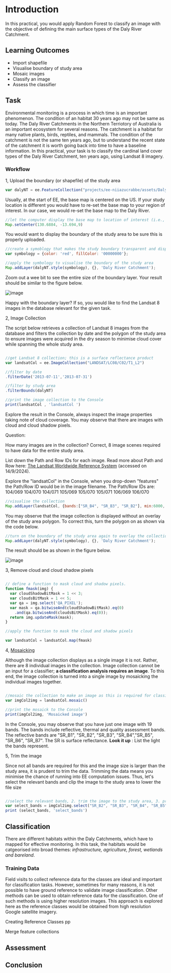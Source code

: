 # Introduction

In this practical, you would apply Random Forest to classify an image with the objective of defining the main surface types of the Daly River Catchment.


## Learning Outcomes

- Import shapefile
- Visualise boundary of study area
- Mosaic images
- Classify an image
- Assess the classifier 



## Task


Environmental monitoring is a process in which time is an important phenomenon. The condition of an habitat 30 years ago may not be same as today. The Daly River Catchments in the Northern Terriotory of Australia is an important ecosystem for several reasons. The catchment is a habitat for many native plants, birds, reptiles, and mammals. The condition of the catchment is not the same ten years ago, but to understand the recent state of the catchment it is worth going back into time to have a baseline information. In this practical, your task is to classify the cardinal land cover types of the Daly River Catchment, ten years ago, using Landsat 8 imagery.


### Workflow


1, Upload the boundary (or shapefile) of the study area 

```JavaScript
var dalyNT = ee.FeatureCollection("projects/ee-niiazucrabbe/assets/DalyCatchment")
```

Usually, at the start of EE, the base map is centered on the US. If your study location is different you would have to re-set the base map to your region of interest. In our case, we would re-set the base map to the Daly River.

```JavaScript
//let the computer display the base map to location of interest (i.e., Daly River)
Map.setCenter(130.6884, -13.694,9)
```

You would want to display the boundary of the study area to be sure this is properly uploaded.

```JavaScript
//create a symoblogy that makes the study boundary transparent and display this  
var symbology = {color: 'red', fillColor: '00000000'};

//apply the symbology to visualise the boundary of the study area
Map.addLayer(dalyNT.style(symbology), {}, 'Daly River Catchment');
```
Zoom out a wee bit to see the entire size of the boundary layer. Your result should be similar to the figure below.



![image](https://github.com/user-attachments/assets/409533fe-17ca-4f02-b9e4-03964091f3e2)




Happy with the boundary layer? If so, you would like to find the Landsat 8 images in the database relevant for the given task.


2, Image Collection

The script below retrieves a collection of Landsat 8 images from the database and filters the collection by date and the polygon of the study area to ensure images were acquired in the dry season to minimise cloud cover while spanning the whole study area. 


```JavaScript

//get Landsat 8 collection; this is a surface reflectance product 
var landsatCol = ee.ImageCollection("LANDSAT/LC08/C02/T1_L2")

//filter by date
.filterDate('2013-07-11','2013-07-31')

//filter by study area
.filterBounds(dalyNT)

//print the image collection to the Console
print(landsatCol , 'landsatCol ')
```

Explore the result in the Console, always inspect the image properties taking note of cloud coverage. You may observe that there are images with cloud and cloud shadow pixels.


Question:

How many images are in the collection? Correct, 8 image scenes required to have data for the entire study area.

List down the Path and Row IDs for each image. Read more about Path and Row here: [The Landsat Worldwide Reference System](https://landsat.gsfc.nasa.gov/about/the-worldwide-reference-system/)
(accessed on 14/9/2024).


Explore the "landsatCol" in the Console, when you drop-down "features" the Path/Row ID would be in the image filename. The Path/Row IDs are:
104/069
104/070
104/071
105/069
105/070
105/071
106/069
106/070


```JavaScript
//visualise the collection
Map.addLayer(landsatCol, {bands:["SR_B4", "SR_B3", "SR_B2"], min:6000, max:12000})
```

You may observe that the image collection is displayed without an overlay of the study area polygon. To correct this, turn the polygon on as shown via the code below.

```JavaScript
//turn on the boundary of the study area again to overlay the collection
Map.addLayer(dalyNT.style(symbology), {}, 'Daly River Catchment');
```

The result should be as shown in the figure below.


![image](https://github.com/user-attachments/assets/a5570d30-6ce5-4e98-a5c9-d1e2facaf74d)


3, Remove cloud and cloud shadow pixels

```JavaScript

// define a function to mask cloud and shadow pixels.
function fmask(img) {
  var cloudShadowBitMask = 1 << 3;
  var cloudsBitMask = 1 << 5;
  var qa = img.select('QA_PIXEL');
  var mask = qa.bitwiseAnd(cloudShadowBitMask).eq(0)
    .and(qa.bitwiseAnd(cloudsBitMask).eq(0));
  return img.updateMask(mask);
}

//apply the function to mask the cloud and shadow pixels

var landsatCol = landsatCol.map(fmask)
```



4, [Mosaicking](https://en.wikipedia.org/wiki/Image_mosaic)

Although the image collection displays as a single image it is not. Rather, there are 8 individual images in the collection. Image collection cannot be an input for a classifier; **a classification analysis requires an image**. To this end, the image collection is turned into a single image by mosaicking the individual images together.

```JavaScript

//mosaic the collection to make an image as this is required for classification 
var imgCol2img = landsatCol.mosaic()

//print the mosaick to the Console
print(imgCol2img, 'Mosaicked image')
```

In the Console, you may observe that you have just one image with 19 bands. The bands include reflective, thermal and quality assessment bands.
The reflective bands are "SR_B1", "SR_B2", "SR_B3", "SR_B4","SR_B5", "SR_B6", "SR_B7". The SR is surface reflectance. **Look it up** : List the light the bands represent.

5, Trim the image

Since not all bands are required for this and the image size is larger than the study area, it is prudent to trim the data. Trimming the data means you minimise the chance of running into EE computation issues. Thus, let's select the relevant bands and clip the image to the study area to lower the file size

```JavaScript

//select the relevant bands, 2. trim the image to the study area, 3. print result to Console
var select_bands = imgCol2img.select("SR_B2", "SR_B3", "SR_B4", "SR_B5","SR_B6","SR_B7").clip(dalyNT)
print (select_bands, 'select_bands')

```


## Classification

There are different habitats within the Daly Catchments, which have to mapped for effective monitoring. In this task, the habitats would be catgeorised into broad themes: *infrastructure, agriculture, forest, wetlands and bareland*.

### Training Data

Field visits to collect reference data for the classes are ideal and important for classification tasks. However, sometimes for many reasons, it is not possible to have ground reference to validate image classification. Other methods can be used to obtain reference data for the classification. One of such methods is using higher resolution images. This approach is explored here as the reference classes would be obtained from high resolution Google satellite imagery.  

Creating Reference Classes
pp

Merge feature collections


## Assessment



## Conclusion
